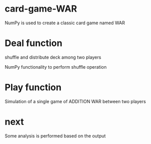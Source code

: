# card-game-WAR
NumPy is used to create a classic card game named WAR

# Deal function
shuffle and distribute deck among two players

NumPy functionality to perform shuffle operation

# Play function
Simulation of a single game of ADDITION WAR between two players

# next
Some analysis is performed based on the output
